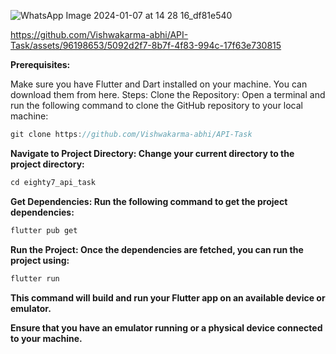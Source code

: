 

![WhatsApp Image 2024-01-07 at 14 28 16_df81e540](https://github.com/Vishwakarma-abhi/API-Task/assets/96198653/f00dc390-af42-4e83-ac7d-676201a4772e)





https://github.com/Vishwakarma-abhi/API-Task/assets/96198653/5092d2f7-8b7f-4f83-994c-17f63e730815




**Prerequisites:**

Make sure you have Flutter and Dart installed on your machine. You can download them from here. Steps: Clone the Repository: Open a terminal and run the following command to clone the GitHub repository to your local machine:

```java
git clone https://github.com/Vishwakarma-abhi/API-Task
```

**Navigate to Project Directory: Change your current directory to the project directory:**

```java
cd eighty7_api_task
```

**Get Dependencies: Run the following command to get the project dependencies:**

```java
flutter pub get 
```

**Run the Project: Once the dependencies are fetched, you can run the project using:**

```java
flutter run
```

 **This command will build and run your Flutter app on an available device or emulator.**

**Ensure that you have an emulator running or a physical device connected to your machine.**
